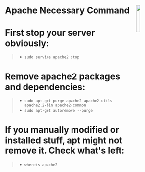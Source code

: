 # Apache Necessary Command <img src="https://cdn.discordapp.com/attachments/863056311569481729/870672660001062942/apache-server-logo.png" width= "15%" align= "right">

# First stop your server obviously:
>- `sudo service apache2 stop`

# Remove apache2 packages and dependencies:

>- `sudo apt-get purge apache2 apache2-utils apache2.2-bin apache2-common` <br>
>- `sudo apt-get autoremove --purge`

# If you manually modified or installed stuff, apt might not remove it. Check what's left:
>- `whereis apache2`